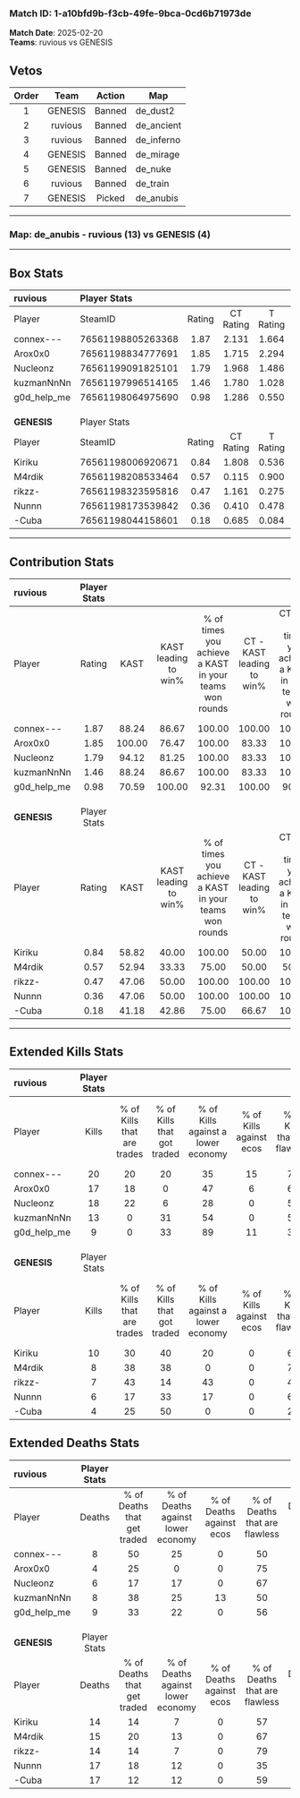 ### Match ID: 1-a10bfd9b-f3cb-49fe-9bca-0cd6b71973de  
**Match Date**: 2025-02-20  
**Teams**: ruvious vs GENESIS  

## Vetos  

| Order | Team | Action | Map |
| :---: | :--: | :----: | --- |
| 1 | GENESIS | Banned | de_dust2 |
| 2 | ruvious | Banned | de_ancient |
| 3 | ruvious | Banned | de_inferno |
| 4 | GENESIS | Banned | de_mirage |
| 5 | GENESIS | Banned | de_nuke |
| 6 | ruvious | Banned | de_train |
| 7 | GENESIS | Picked | de_anubis |

---  

### **Map**: de_anubis - ruvious (13) vs GENESIS (4)  
---  

## Box Stats  

| **ruvious** | Player Stats      |        |           |          |        |       |       |         |        |      |     |
| :- | :- | :-: | :-: | :-: | :-: | :-: | :-: | :-: | :-: | :-: | :-: |
| Player      | SteamID           | Rating | CT Rating | T Rating |  KAST  |  ADR  | Kills | Assists | Deaths | K/D  | HS% |
| connex---   | 76561198805263368 |  1.87  |   2.131   |  1.664   | 88.24  | 118.0 |  20   |    3    |   8    | 2.50 | 30  |
| Arox0x0     | 76561198834777691 |  1.85  |   1.715   |  2.294   | 100.00 | 92.0  |  17   |    5    |   4    | 4.25 | 47  |
| Nucleonz    | 76561199091825101 |  1.79  |   1.968   |  1.486   | 94.12  | 94.2  |  18   |    3    |   6    | 3.00 | 33  |
| kuzmanNnNn  | 76561197996514165 |  1.46  |   1.780   |  1.028   | 88.24  | 91.7  |  13   |    9    |   8    | 1.63 | 69  |
| g0d_help_me | 76561198064975690 |  0.98  |   1.286   |  0.550   | 70.59  | 66.2  |   9   |    2    |   9    | 1.00 | 55  |
|             |                   |        |           |          |        |       |       |         |        |      |     |
|             |                   |        |           |          |        |       |       |         |        |      |     |
|             |                   |        |           |          |        |       |       |         |        |      |     |
| **GENESIS** | Player Stats      |        |           |          |        |       |       |         |        |      |     |
| Player      | SteamID           | Rating | CT Rating | T Rating |  KAST  |  ADR  | Kills | Assists | Deaths | K/D  | HS% |
| Kiriku      | 76561198006920671 |  0.84  |   1.808   |  0.536   | 58.82  | 81.1  |  10   |    4    |   14   | 0.71 | 50  |
| M4rdik      | 76561198208533464 |  0.57  |   0.115   |  0.900   | 52.94  | 51.1  |   8   |    4    |   15   | 0.53 | 25  |
| rikzz-      | 76561198323595816 |  0.47  |   1.161   |  0.275   | 47.06  | 43.0  |   7   |    2    |   14   | 0.50 | 28  |
| Nunnn       | 76561198173539842 |  0.36  |   0.410   |  0.478   | 47.06  | 52.9  |   6   |    3    |   17   | 0.35 | 50  |
| -Cuba       | 76561198044158601 |  0.18  |   0.685   |  0.084   | 41.18  | 41.8  |   4   |    3    |   17   | 0.24 | 25  |
---  

## Contribution Stats  

| **ruvious** | Player Stats |        |                      |                                                        |                           |                                                             |                          |                                                            |
| :- | :-: | :-: | :-: | :-: | :-: | :-: | :-: | :-: |
| Player      |    Rating    |  KAST  | KAST leading to win% | % of times you achieve a KAST in your teams won rounds | CT - KAST leading to win% | CT - % of times you achieve a KAST in your teams won rounds | T - KAST leading to win% | T - % of times you achieve a KAST in your teams won rounds |
| connex---   |     1.87     | 88.24  |        86.67         |                         100.00                         |          100.00           |                           100.00                            |          60.00           |                           100.00                           |
| Arox0x0     |     1.85     | 100.00 |        76.47         |                         100.00                         |           83.33           |                           100.00                            |          60.00           |                           100.00                           |
| Nucleonz    |     1.79     | 94.12  |        81.25         |                         100.00                         |           83.33           |                           100.00                            |          75.00           |                           100.00                           |
| kuzmanNnNn  |     1.46     | 88.24  |        86.67         |                         100.00                         |           83.33           |                           100.00                            |          100.00          |                           100.00                           |
| g0d_help_me |     0.98     | 70.59  |        100.00        |                         92.31                          |          100.00           |                            90.00                            |          100.00          |                           100.00                           |
|             |              |        |                      |                                                        |                           |                                                             |                          |                                                            |
|             |              |        |                      |                                                        |                           |                                                             |                          |                                                            |
|             |              |        |                      |                                                        |                           |                                                             |                          |                                                            |
| **GENESIS** | Player Stats |        |                      |                                                        |                           |                                                             |                          |                                                            |
| Player      |    Rating    |  KAST  | KAST leading to win% | % of times you achieve a KAST in your teams won rounds | CT - KAST leading to win% | CT - % of times you achieve a KAST in your teams won rounds | T - KAST leading to win% | T - % of times you achieve a KAST in your teams won rounds |
| Kiriku      |     0.84     | 58.82  |        40.00         |                         100.00                         |           50.00           |                           100.00                            |          33.33           |                           100.00                           |
| M4rdik      |     0.57     | 52.94  |        33.33         |                         75.00                          |           50.00           |                            50.00                            |          28.57           |                           100.00                           |
| rikzz-      |     0.47     | 47.06  |        50.00         |                         100.00                         |          100.00           |                           100.00                            |          33.33           |                           100.00                           |
| Nunnn       |     0.36     | 47.06  |        50.00         |                         100.00                         |          100.00           |                           100.00                            |          33.33           |                           100.00                           |
| -Cuba       |     0.18     | 41.18  |        42.86         |                         75.00                          |           66.67           |                           100.00                            |          25.00           |                           50.00                            |
---  

## Extended Kills Stats  

| **ruvious** | Player Stats |                            |                            |                                    |                         |                              |                                 |                                       |                    |           |
| :- | :-: | :-: | :-: | :-: | :-: | :-: | :-: | :-: | :-: | :-: |
| Player      |    Kills     | % of Kills that are trades | % of Kills that got traded | % of Kills against a lower economy | % of Kills against ecos | % of Kills that are flawless | % of Kills that are close duels | % of Kills that are assisted by flash | Pistol Round Kills | AWP Kills |
| connex---   |      20      |             20             |             20             |                 35                 |           15            |              75              |                0                |                  15                   |         7          |     6     |
| Arox0x0     |      17      |             18             |             0              |                 47                 |            6            |              65              |                0                |                   0                   |         0          |     0     |
| Nucleonz    |      18      |             22             |             6              |                 28                 |            0            |              50              |               17                |                  11                   |         0          |     0     |
| kuzmanNnNn  |      13      |             0              |             31             |                 54                 |            0            |              54              |                8                |                   8                   |         0          |     0     |
| g0d_help_me |      9       |             0              |             33             |                 89                 |           11            |              33              |               11                |                   0                   |         0          |     0     |
|             |              |                            |                            |                                    |                         |                              |                                 |                                       |                    |           |
|             |              |                            |                            |                                    |                         |                              |                                 |                                       |                    |           |
|             |              |                            |                            |                                    |                         |                              |                                 |                                       |                    |           |
| **GENESIS** | Player Stats |                            |                            |                                    |                         |                              |                                 |                                       |                    |           |
| Player      |    Kills     | % of Kills that are trades | % of Kills that got traded | % of Kills against a lower economy | % of Kills against ecos | % of Kills that are flawless | % of Kills that are close duels | % of Kills that are assisted by flash | Pistol Round Kills | AWP Kills |
| Kiriku      |      10      |             30             |             40             |                 20                 |            0            |              60              |               10                |                   0                   |         2          |     0     |
| M4rdik      |      8       |             38             |             38             |                 0                  |            0            |              75              |                0                |                   0                   |         0          |     0     |
| rikzz-      |      7       |             43             |             14             |                 43                 |            0            |              43              |                0                |                   0                   |         2          |     1     |
| Nunnn       |      6       |             17             |             33             |                 17                 |            0            |              67              |                0                |                   0                   |         0          |     0     |
| -Cuba       |      4       |             25             |             50             |                 0                  |            0            |              25              |                0                |                   0                   |         1          |     0     |
## Extended Deaths Stats  

| **ruvious** | Player Stats |                             |                                   |                          |                               |                            |                           |               |
| :- | :-: | :-: | :-: | :-: | :-: | :-: | :-: | :-: |
| Player      |    Deaths    | % of Deaths that get traded | % of Deaths against lower economy | % of Deaths against ecos | % of Deaths that are flawless | % of Deaths that are close | % of Deaths while blinded | Deaths to AWP |
| connex---   |      8       |             50              |                25                 |            0             |              50               |             0              |             0             |       0       |
| Arox0x0     |      4       |             25              |                 0                 |            0             |              75               |             0              |             0             |       0       |
| Nucleonz    |      6       |             17              |                17                 |            0             |              67               |             0              |             0             |       0       |
| kuzmanNnNn  |      8       |             38              |                25                 |            13            |              50               |             0              |             0             |       0       |
| g0d_help_me |      9       |             33              |                22                 |            0             |              56               |             11             |             0             |       1       |
|             |              |                             |                                   |                          |                               |                            |                           |               |
|             |              |                             |                                   |                          |                               |                            |                           |               |
|             |              |                             |                                   |                          |                               |                            |                           |               |
| **GENESIS** | Player Stats |                             |                                   |                          |                               |                            |                           |               |
| Player      |    Deaths    | % of Deaths that get traded | % of Deaths against lower economy | % of Deaths against ecos | % of Deaths that are flawless | % of Deaths that are close | % of Deaths while blinded | Deaths to AWP |
| Kiriku      |      14      |             14              |                 7                 |            0             |              57               |             7              |             7             |       2       |
| M4rdik      |      15      |             20              |                13                 |            0             |              67               |             7              |            13             |       1       |
| rikzz-      |      14      |             14              |                 7                 |            0             |              79               |             0              |             7             |       2       |
| Nunnn       |      17      |             18              |                12                 |            0             |              35               |             6              |             6             |       0       |
| -Cuba       |      17      |             12              |                12                 |            0             |              59               |             12             |             6             |       1       |

